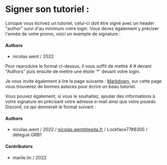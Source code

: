 # Signer son tutoriel :

Lorsque vous écrivez un tutoriel, celui-ci doit être signé avec un header "author" suivi d'au minimum votre login. Vous devez également y préciser l'année de votre promo, voici un exemple de signature :

#### Authors
* nicolas.went / 2022

Pour reproduire le format ci-dessus, il vous suffit de mettre 4 \# devant "Authors" puis ensuite de mettre une étoile '\*' devant votre login.

Je vous invite également à lire la page suivante : [Markdown](https://guides.github.com/features/mastering-markdown/), sur cette page vous trouverez de bonnes astuces pour écrire un beau tutoriel.

Vous pouvez également, si vous le souhaitez, ajouter des informations à votre signature en précisant votre adresse e-mail ainsi que votre psuedo Discord, ce qui donnerait le format suivant :

#### Authors
* nicolas.went / 2022 / nicolas.went@epita.fr / Lockface77#8305 / délegué GRB1

#### Contributors
* marile.lin / 2022
